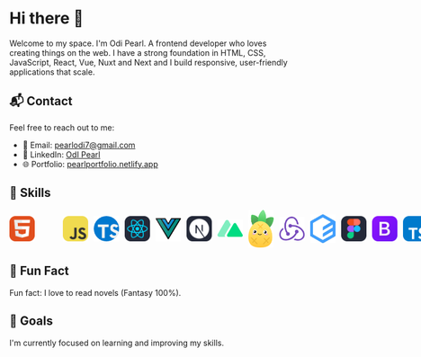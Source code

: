 # Hi there 👋

   Welcome to my space. I'm Odi Pearl. A frontend developer who loves creating things on the web.
   I have a strong foundation in HTML, CSS, JavaScript, React, Vue, Nuxt and Next and I build responsive, user-friendly applications that scale.

## 📬 Contact
Feel free to reach out to me:
- 📧 Email: [pearlodi7@gmail.com](mailto:pearlodi7@gmail.com)
- 💼 LinkedIn: [OdI Pearl](https://www.linkedin.com/in/odipearl/)
- 🌐 Portfolio: [pearlportfolio.netlify.app](https://pearlportfolio.netlify.app/)
  
## 🌟 Skills
<span style="display: flex; align-items: center ">
  <img src="html.svg" alt="HTML Badge" width="45"/>
  <img src="js.svg" alt="HTML Badge" width="45" style="margin-left: 50px; "/>
   <img src="ts.png" alt="HTML Badge" width="45"  style="margin-left: 10px; "/>
   <img src="react.svg" alt="HTML Badge" width="45"  style="margin-left: 10px; "/>
   <img src="vue.png" alt="HTML Badge" width="45"  style="margin-left: 10px; "/> 
   <img src="next.svg" alt="HTML Badge" width="45"  style="margin-left: 10px; "/>
      <img src="nuxt3d.png" alt="HTML Badge" width="45"  style="margin-left: 10px; "/>
         <img src="pinia.png" alt="HTML Badge" width="45"  style="margin-left: 10px; "/>
            <img src="rredux.png" alt="HTML Badge" width="45"  style="margin-left: 10px; "/>
               <img src="element-plus.png" alt="HTML Badge" width="45"  style="margin-left: 10px; "/>
                  <img src="figma.svg" alt="HTML Badge" width="45"  style="margin-left: 10px; "/>
                   <img src="bootstrap.svg" alt="HTML Badge" width="45"  style="margin-left: 10px; "/>
                    <img src="tailwind.svg" alt="HTML Badge" width="45"  style="margin-left: 10px; "/>

</span>

##  📓 Fun Fact
Fun fact: I love to read novels (Fantasy 100%).

## 🎯 Goals
I'm currently focused on learning and improving my skills.


